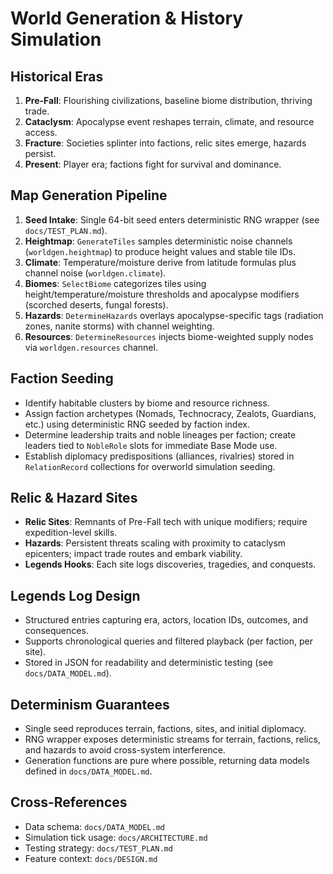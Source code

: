 # World Generation & History Simulation

## Historical Eras
1. **Pre-Fall**: Flourishing civilizations, baseline biome distribution, thriving trade.
2. **Cataclysm**: Apocalypse event reshapes terrain, climate, and resource access.
3. **Fracture**: Societies splinter into factions, relic sites emerge, hazards persist.
4. **Present**: Player era; factions fight for survival and dominance.

## Map Generation Pipeline
1. **Seed Intake**: Single 64-bit seed enters deterministic RNG wrapper (see `docs/TEST_PLAN.md`).
2. **Heightmap**: `GenerateTiles` samples deterministic noise channels (`worldgen.heightmap`) to produce height values and stable tile IDs.
3. **Climate**: Temperature/moisture derive from latitude formulas plus channel noise (`worldgen.climate`).
4. **Biomes**: `SelectBiome` categorizes tiles using height/temperature/moisture thresholds and apocalypse modifiers (scorched deserts, fungal forests).
5. **Hazards**: `DetermineHazards` overlays apocalypse-specific tags (radiation zones, nanite storms) with channel weighting.
6. **Resources**: `DetermineResources` injects biome-weighted supply nodes via `worldgen.resources` channel.

## Faction Seeding
- Identify habitable clusters by biome and resource richness.
- Assign faction archetypes (Nomads, Technocracy, Zealots, Guardians, etc.) using deterministic RNG seeded by faction index.
- Determine leadership traits and noble lineages per faction; create leaders tied to `NobleRole` slots for immediate Base Mode use.
- Establish diplomacy predispositions (alliances, rivalries) stored in `RelationRecord` collections for overworld simulation seeding.

## Relic & Hazard Sites
- **Relic Sites**: Remnants of Pre-Fall tech with unique modifiers; require expedition-level skills.
- **Hazards**: Persistent threats scaling with proximity to cataclysm epicenters; impact trade routes and embark viability.
- **Legends Hooks**: Each site logs discoveries, tragedies, and conquests.

## Legends Log Design
- Structured entries capturing era, actors, location IDs, outcomes, and consequences.
- Supports chronological queries and filtered playback (per faction, per site).
- Stored in JSON for readability and deterministic testing (see `docs/DATA_MODEL.md`).

## Determinism Guarantees
- Single seed reproduces terrain, factions, sites, and initial diplomacy.
- RNG wrapper exposes deterministic streams for terrain, factions, relics, and hazards to avoid cross-system interference.
- Generation functions are pure where possible, returning data models defined in `docs/DATA_MODEL.md`.

## Cross-References
- Data schema: `docs/DATA_MODEL.md`
- Simulation tick usage: `docs/ARCHITECTURE.md`
- Testing strategy: `docs/TEST_PLAN.md`
- Feature context: `docs/DESIGN.md`
